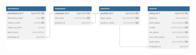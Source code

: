 [![image](https://raw.githubusercontent.com/megait004/vintech-company/main/.github/db-preview.svg)](https://www.facebook.com/giapzech/)
